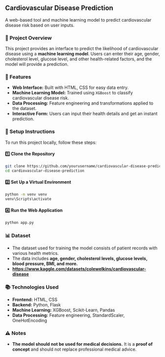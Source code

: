 ## **Cardiovascular Disease Prediction**
A web-based tool and machine learning model to predict cardiovascular disease risk based on user inputs.

### **📌 Project Overview**
This project provides an interface to predict the likelihood of cardiovascular disease using a **machine learning model**. Users can enter their age, gender, cholesterol level, glucose level, and other health-related factors, and the model will provide a prediction.

### **🔧 Features**
- **Web Interface:** Built with HTML, CSS for easy data entry.
- **Machine Learning Model:** Trained using `XGBoost` to classify cardiovascular disease risk.
- **Data Processing:** Feature engineering and transformations applied to the dataset.
- **Interactive Form:** Users can input their health details and get an instant prediction.

### **🚀 Setup Instructions**
To run this project locally, follow these steps:

#### **1️⃣ Clone the Repository**
```bash
git clone https://github.com/yourusername/cardiovascular-disease-prediction.git
cd cardiovascular-disease-prediction
```

#### **2️⃣ Set Up a Virtual Environment**
```bash
python -m venv venv
venv\Scripts\activate      
```

#### **4️⃣ Run the Web Application**
```bash
python app.py 
```

### **📊 Dataset**
- The dataset used for training the model consists of patient records with various health metrics.
- The data includes **age, gender, cholesterol levels, glucose levels, blood pressure, BMI, and more.**
- **https://www.kaggle.com/datasets/colewelkins/cardiovascular-disease**

### **📚 Technologies Used**
- **Frontend:** HTML, CSS
- **Backend:** Python, Flask
- **Machine Learning:** XGBoost, Scikit-Learn, Pandas
- **Data Processing:** Feature engineering, StandardScaler, OneHotEncoding

### **⚠️ Notes**
- **The model should not be used for medical decisions.** It is a **proof of concept** and should not replace professional medical advice.

